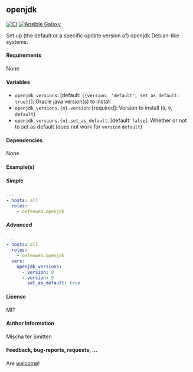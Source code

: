 ## openjdk

[![CI](https://github.com/Oefenweb/ansible-openjdk/workflows/CI/badge.svg)](https://github.com/Oefenweb/ansible-openjdk/actions?query=workflow%3ACI)
[![Ansible Galaxy](http://img.shields.io/badge/ansible--galaxy-oracle--java-blue.svg)](https://galaxy.ansible.com/Oefenweb/openjdk)

Set up (the default or a specific update version of) openjdk Debian-like systems.

#### Requirements

None

#### Variables

* `openjdk_versions`: [default: `[{version: 'default', set_as_default: true}]`]: Oracle java version(s) to install
* `openjdk_versions.{n}.version`: [required]: Version to install (`8`, `9`, `default`)
* `openjdk_versions.{n}.set_as_default`: [default: `false`]: Whether or not to set as default (does not work for `version` `default`)

#### Dependencies

None

#### Example(s)

##### Simple

```yaml
---
- hosts: all
  roles:
    - oefenweb.openjdk
```

##### Advanced

```yaml
---
- hosts: all
  roles:
    - oefenweb.openjdk
  vars:
    openjdk_versions:
      - version: 8
      - version: 9
        set_as_default: true
```

#### License

MIT

#### Author Information

Mischa ter Smitten

#### Feedback, bug-reports, requests, ...

Are [welcome](https://github.com/Oefenweb/ansible-openjdk/issues)!
